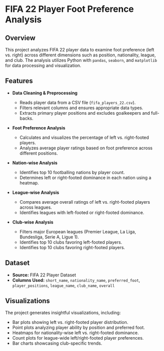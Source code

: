 # FIFA 22 Player Foot Preference Analysis

## Overview
This project analyzes FIFA 22 player data to examine foot preference (left vs. right) across different dimensions such as position, nationality, league, and club. The analysis utilizes Python with `pandas`, `seaborn`, and `matplotlib` for data processing and visualization.

## Features
- **Data Cleaning & Preprocessing**
  - Reads player data from a CSV file (`fifa_players_22.csv`).
  - Filters relevant columns and ensures appropriate data types.
  - Extracts primary player positions and excludes goalkeepers and full-backs.

- **Foot Preference Analysis**
  - Calculates and visualizes the percentage of left vs. right-footed players.
  - Analyzes average player ratings based on foot preference across different positions.

- **Nation-wise Analysis**
  - Identifies top 10 footballing nations by player count.
  - Determines left or right-footed dominance in each nation using a heatmap.

- **League-wise Analysis**
  - Compares average overall ratings of left vs. right-footed players across leagues.
  - Identifies leagues with left-footed or right-footed dominance.

- **Club-wise Analysis**
  - Filters major European leagues (Premier League, La Liga, Bundesliga, Serie A, Ligue 1).
  - Identifies top 10 clubs favoring left-footed players.
  - Identifies top 10 clubs favoring right-footed players.

## Dataset
- **Source:** FIFA 22 Player Dataset
- **Columns Used:** `short_name`, `nationality_name`, `preferred_foot`, `player_positions`, `league_name`, `club_name`, `overall`

## Visualizations
The project generates insightful visualizations, including:
- Bar plots showing left vs. right-footed player distribution.
- Point plots analyzing player ability by position and preferred foot.
- Heatmaps for nationality-wise left vs. right-footed dominance.
- Count plots for league-wide left/right-footed player preferences.
- Bar charts showcasing club-specific trends.


